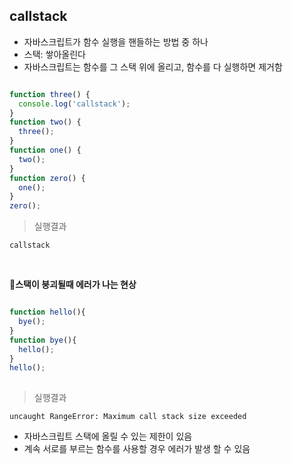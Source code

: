 ## callstack
-  자바스크립트가 함수 실행을 핸들하는 방법 중 하나
-  스택: 쌓아올린다
-  자바스크립트는 함수를 그 스택 위에 올리고, 함수를 다 실행하면 제거함

```javascript

function three() {
  console.log('callstack');
}
function two() {
  three();
}
function one() {
  two();
}
function zero() {
  one();
}
zero();

```

>실행결과
```
callstack
```

<br>

**📍스택이 붕괴될때 에러가 나는 현상**

```javascript

function hello(){
  bye();  
}
function bye(){
  hello();
}
hello();
 
 ```
 
 > 실행결과
 ```
 uncaught RangeError: Maximum call stack size exceeded
 ```
 - 자바스크립트 스택에 올릴 수 있는 제한이 있음
 - 계속 서로를 부르는 함수를 사용할 경우 에러가 발생 할 수 있음 
